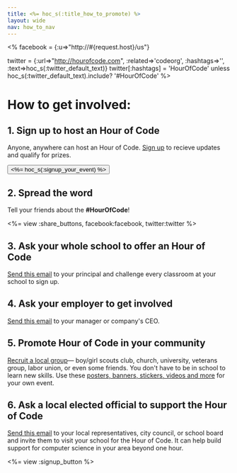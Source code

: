 ```yaml
---
title: <%= hoc_s(:title_how_to_promote) %>
layout: wide
nav: how_to_nav
---
```


<%
  facebook = {:u=>"http://#{request.host}/us"}

  twitter = {:url=>"http://hourofcode.com", :related=>'codeorg', :hashtags=>'', :text=>hoc_s(:twitter_default_text)}
  twitter[:hashtags] = 'HourOfCode' unless hoc_s(:twitter_default_text).include? '#HourOfCode'
%>

# How to get involved:  

## 1. Sign up to host an Hour of Code
Anyone, anywhere can host an Hour of Code. [Sign up](<%= resolve_url('/') %>) to recieve updates and qualify for prizes.
<br/>

<a href="<%= resolve_url('/') %>"><button><%= hoc_s(:signup_your_event) %></button></a>

## 2. Spread the word 
Tell your friends about the **#HourOfCode**!

<%= view :share_buttons, facebook:facebook, twitter:twitter %>

## 3. Ask your whole school to offer an Hour of Code
[Send this email](<%= resolve_url('/resources/promote#sample-emails') %>) to your principal and challenge every classroom at your school to sign up. 

## 4. Ask your employer to get involved
[Send this email](<%= resolve_url('/resources/promote#sample-emails') %>) to your manager or company's CEO. 

## 5. Promote Hour of Code in your community
[Recruit a local group](<%= resolve_url('/resources/promote#sample-emails') %>)— boy/girl scouts club, church, university, veterans group, labor union, or even some friends. You don't have to be in school to learn new skills. Use these [posters, banners, stickers, videos and more](<%= resolve_url('/resources/promote') %>) for your own event.

## 6. Ask a local elected official to support the Hour of Code
[Send this email](<%= resolve_url('/resources/promote#sample-emails') %>) to your local representatives, city council, or school board and invite them to visit your school for the Hour of Code. It can help build support for computer science in your area beyond one hour.


<%= view :signup_button %>